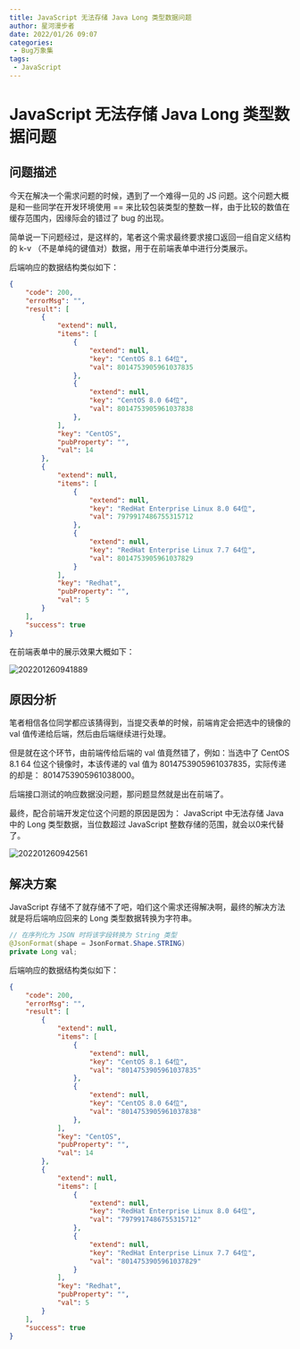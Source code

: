 ```yaml
---
title: JavaScript 无法存储 Java Long 类型数据问题
author: 星河漫步者
date: 2022/01/26 09:07
categories:
 - Bug万象集
tags:
 - JavaScript
---
```


# JavaScript 无法存储 Java Long 类型数据问题

## 问题描述

今天在解决一个需求问题的时候，遇到了一个难得一见的 JS 问题。这个问题大概是和一些同学在开发环境使用 == 来比较包装类型的整数一样，由于比较的数值在缓存范围内，因缘际会的错过了 bug 的出现。

简单说一下问题经过，是这样的，笔者这个需求最终要求接口返回一组自定义结构的 k-v （不是单纯的键值对）数据，用于在前端表单中进行分类展示。

后端响应的数据结构类似如下：

```json {11,16,29,34}
{
    "code": 200, 
    "errorMsg": "", 
    "result": [
        {
            "extend": null, 
            "items": [
                {
                    "extend": null, 
                    "key": "CentOS 8.1 64位", 
                    "val": 8014753905961037835
                }, 
                {
                    "extend": null, 
                    "key": "CentOS 8.0 64位", 
                    "val": 8014753905961037838
                }, 
            ], 
            "key": "CentOS", 
            "pubProperty": "", 
            "val": 14
        }, 
        {
            "extend": null, 
            "items": [
                {
                    "extend": null, 
                    "key": "RedHat Enterprise Linux 8.0 64位", 
                    "val": 7979917486755315712
                }, 
                {
                    "extend": null, 
                    "key": "RedHat Enterprise Linux 7.7 64位", 
                    "val": 8014753905961037829
                }
            ], 
            "key": "Redhat", 
            "pubProperty": "", 
            "val": 5
        }
    ], 
    "success": true
}
```

在前端表单中的展示效果大概如下：

![202201260941889](../../../../../public/img/2022/01/26/202201260941889.png)

## 原因分析

笔者相信各位同学都应该猜得到，当提交表单的时候，前端肯定会把选中的镜像的 val 值传递给后端，然后由后端继续进行处理。

但是就在这个环节，由前端传给后端的 val 值竟然错了，例如：当选中了 CentOS 8.1 64 位这个镜像时，本该传递的 val 值为  8014753905961037835，实际传递的却是： 8014753905961038000。

后端接口测试的响应数据没问题，那问题显然就是出在前端了。

最终，配合前端开发定位这个问题的原因是因为： JavaScript 中无法存储 Java 中的 Long 类型数据，当位数超过 JavaScript 整数存储的范围，就会以0来代替了。

![202201260942561](../../../../../public/img/2022/01/26/202201260942561.png)

## 解决方案

JavaScript 存储不了就存储不了吧，咱们这个需求还得解决啊，最终的解决方法就是将后端响应回来的 Long 类型数据转换为字符串。

```java {2}
// 在序列化为 JSON 时将该字段转换为 String 类型
@JsonFormat(shape = JsonFormat.Shape.STRING)
private Long val;
```

后端响应的数据结构类似如下：

```json {11,16,29,34}
{
    "code": 200, 
    "errorMsg": "", 
    "result": [
        {
            "extend": null, 
            "items": [
                {
                    "extend": null, 
                    "key": "CentOS 8.1 64位", 
                    "val": "8014753905961037835"
                }, 
                {
                    "extend": null, 
                    "key": "CentOS 8.0 64位", 
                    "val": "8014753905961037838"
                }, 
            ], 
            "key": "CentOS", 
            "pubProperty": "", 
            "val": 14
        }, 
        {
            "extend": null, 
            "items": [
                {
                    "extend": null, 
                    "key": "RedHat Enterprise Linux 8.0 64位", 
                    "val": "7979917486755315712"
                }, 
                {
                    "extend": null, 
                    "key": "RedHat Enterprise Linux 7.7 64位", 
                    "val": "8014753905961037829"
                }
            ], 
            "key": "Redhat", 
            "pubProperty": "", 
            "val": 5
        }
    ], 
    "success": true
}
```